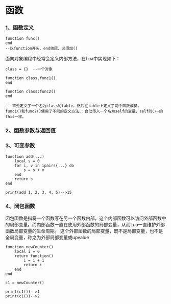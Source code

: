 # 函数

### 1、函数定义

	function func()
	end
	--以function开头、end结尾、必须加()

面向对象编程中经常会定义内部方法，在Lua中实现如下：

	class = {}	--一个对象

	function class.func1()
	end

	function class:func2()
	end

	-- 首先定义了一个名为class的table，然后在table上定义了两个函数成员。
	func1()和func2()使用了不同的定义方法，：自动传入一个名为self的变量，self同C++的this一样。

### 2、函数参数与返回值


### 3、可变参数

	function add(...)
		local s = 0
		for i, v in ipairs{...} do
			s = s + v
		end
		return s
	end

	print(add 1, 2, 3, 4, 5)-->15

### 4、闭包函数

闭包函数是指将一个函数写在另一个函数内部，这个内部函数可以访问外部函数中的局部变量。而内部函数一直在使用外部函数的局部变量，从而Lua一直维护外部函数局部变量的生命周期。
这个外部函数的局部变量，既不是局部变量，也不是全局变量，称之为外部局部变量或upvalue

	function newCounter()
		local i = 0
		return function()
			i = i + 1
			return i
		end
	end

	c1 = newCounter()
	
	print(c1())-->1
	print(c1())-->2
